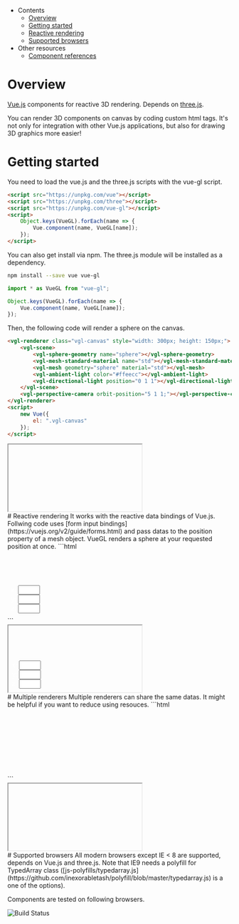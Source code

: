 * Contents
    * [Overview](#overview)
    * [Getting started](#getting-started)
    * [Reactive rendering](#reactive-rendering)
    * [Supported browsers](#supported-browsers)
* Other resources
    * [Component references](reference)

# Overview
[Vue.js](https://vuejs.org) components for reactive 3D rendering. Depends on [three.js](https://threejs.org/).

You can render 3D components on canvas by coding custom html tags. It's not only for integration with other Vue.js applications, but also for drawing 3D graphics more easier!
# Getting started
You need to load the vue.js and the three.js scripts with the vue-gl script.
```html
<script src="https://unpkg.com/vue"></script>
<script src="https://unpkg.com/three"></script>
<script src="https://unpkg.com/vue-gl"></script>
<script>
    Object.keys(VueGL).forEach(name => {
        Vue.component(name, VueGL[name]);
    });
</script>
```
You can also get install via npm. The three.js module will be installed as a dependency.
```sh
npm install --save vue vue-gl
```
```js
import * as VueGL from "vue-gl";

Object.keys(VueGL).forEach(name => {
    Vue.component(name, VueGL[name]);
});
```
Then, the following code will render a sphere on the canvas.
```html
<vgl-renderer class="vgl-canvas" style="width: 300px; height: 150px;">
    <vgl-scene>
        <vgl-sphere-geometry name="sphere"></vgl-sphere-geometry>
        <vgl-mesh-standard-material name="std"></vgl-mesh-standard-material>
        <vgl-mesh geometry="sphere" material="std"></vgl-mesh>
        <vgl-ambient-light color="#ffeecc"></vgl-ambient-light>
        <vgl-directional-light position="0 1 1"></vgl-directional-light>
    </vgl-scene>
    <vgl-perspective-camera orbit-position="5 1 1;"></vgl-perspective-camera>
</vgl-renderer>
<script>
    new Vue({
        el: ".vgl-canvas"
    });
</script>
```
<div class="vgl-example"><iframe class="vgl-example__content" srcdoc="
    <style>
        body {
            margin: 0;
            overflow: hidden;
        }
        .vgl-canvas {
            height: 100vh;
        }
    </style>
    <vgl-renderer class='vgl-canvas'>
        <vgl-scene>
            <vgl-sphere-geometry name='sphere'></vgl-sphere-geometry>
            <vgl-mesh-standard-material name='std'></vgl-mesh-standard-material>
            <vgl-mesh geometry='sphere' material='std'></vgl-mesh>
            <vgl-ambient-light color='#ffeecc'></vgl-ambient-light>
            <vgl-directional-light position='0 1 1'></vgl-directional-light>
        </vgl-scene>
        <vgl-perspective-camera orbit-position='5 1 1'></vgl-perspective-camera>
    </vgl-renderer>
    <script src='js/vue.min.js'></script>
    <script src='js/three.min.js'></script>
    <script src='js/vue-gl.js'></script>
    <script>
        Object.keys(VueGL).forEach(function(name) {
            Vue.component(name, VueGL[name]);
        });
        const vm = new Vue({
            el: '.vgl-canvas'
        });
    </script>
"></iframe></div>
# Reactive rendering
It works with the reactive data bindings of Vue.js. Follwing code uses [form input bindings](https://vuejs.org/v2/guide/forms.html) and pass datas to the position property of a mesh object. VueGL renders a sphere at your requested position at once.
```html
<div id="vgl-app" style="position: relative; width: 300px; height: 150px;">
    <vgl-renderer style="width: 100%; height: 100%;">
        <vgl-scene>
            <vgl-sphere-geometry name="sphere" radius=25></vgl-sphere-geometry>
            <vgl-mesh-standard-material name="std"></vgl-mesh-standard-material>
            <vgl-mesh geometry="sphere" material="std" :position="`${x} ${y} ${z}`"></vgl-mesh>
            <vgl-axes-helper size=140></vgl-axes-helper>
            <vgl-ambient-light color="#ffeecc"></vgl-ambient-light>
            <vgl-directional-light position="0 1 1"></vgl-directional-light>
        </vgl-scene>
        <vgl-perspective-camera orbit-position="200 1 0.5"></vgl-perspective-camera>
    </vgl-renderer>
    <div style="position: absolute; bottom: .5rem; left: .5rem; color: #fff;">
        x: <input size=3 v-model="x"><br>
        y: <input size=3 v-model="y"><br>
        z: <input size=3 v-model="z">
    </div>
</div>
<script>
    const vm = new Vue({
        el: '#vgl-app',
        data: {
            x: 50,
            y: 0,
            z: 0
        }
    });
</script>
```
<div class="vgl-example"><iframe class="vgl-example__content" srcdoc="
    <style>
        body {
            margin: 0;
            overflow: hidden;
        }
        .vgl-canvas {
            height: 100vh;
        }
        .position-input {
            position: fixed;
            bottom: .5rem;
            left: .5rem;
            color: #fff;
        }
    </style>
    <div id='vgl-app'>
        <vgl-renderer class='vgl-canvas'>
            <vgl-scene>
                <vgl-sphere-geometry name='sphere' radius=25></vgl-sphere-geometry>
                <vgl-mesh-standard-material name='std'></vgl-mesh-standard-material>
                <vgl-axes-helper size=140></vgl-axes-helper>
                <vgl-mesh geometry='sphere' material='std' :position='`${x} ${y} ${z}`'></vgl-mesh>
                <vgl-ambient-light color='#ffeecc'></vgl-ambient-light>
                <vgl-directional-light position='0 1 1'></vgl-directional-light>
            </vgl-scene>
            <vgl-perspective-camera orbit-position='200 1 0.5'></vgl-perspective-camera>
        </vgl-renderer>
        <div class='position-input'>
            x: <input size=3 v-model='x'><br>
            y: <input size=3 v-model='y'><br>
            z: <input size=3 v-model='z'>
        </div>
    </div>
    <script src='js/vue.min.js'></script>
    <script src='js/three.min.js'></script>
    <script src='js/vue-gl.js'></script>
    <script>
        Object.keys(VueGL).forEach(function(name) {
            Vue.component(name, VueGL[name]);
        });
        const vm = new Vue({
            el: '#vgl-app',
            data: {
                x: 50,
                y: 0,
                z: 0
            }
        });
    </script>
"></iframe></div>
# Multiple renderers
Multiple renderers can share the same datas. It might be helpful if you want to reduce using resouces.
```html
<div id="vgl-app" style="position: relative; width: 300px; height: 150px;">
    <vgl-namespace>
        <vgl-scene name="scn">
            <vgl-box-geometry name="cube" width=3 height=5 depth=10></vgl-box-geometry>
            <vgl-mesh-standard-material name="std"></vgl-mesh-standard-material>
            <vgl-mesh geometry="cube" material="std"></vgl-mesh>
            <vgl-ambient-light color="#ffeecc"></vgl-ambient-light>
            <vgl-directional-light position="0 1 1"></vgl-directional-light>
        </vgl-scene>
        <vgl-renderer scene="scn" camera="cmr1" antialias style="width: 49.5%; height: 100%;">
            <vgl-perspective-camera name="cmr1" orbit-position="20 1 0.5"></vgl-perspective-camera>
        </vgl-renderer>
        <vgl-renderer scene="scn" camera="cmr2" antialias style="width: 49.5%; height: 100%; position: absolute; left: 50.5%; top: 0">
            <vgl-perspective-camera name="cmr2" orbit-position="20 2 0.5"></vgl-perspective-camera>
        </vgl-renderer>
    </vgl-namespace>
</div>
<script>
    const vm = new Vue({
        el: "#vgl-app"
    });
</script>
```
<div class="vgl-example"><iframe class="vgl-example__content" srcdoc="
    <style>
        body {
            margin: 0;
            overflow: hidden;
        }
        .vgl-canvas {
            height: 100vh;
        }
    </style>
    <div id='vgl-app'>
        <vgl-namespace class='vgl-canvas'>
            <vgl-scene name='scn'>
                <vgl-box-geometry name='cube' width=3 height=5 depth=10></vgl-box-geometry>
                <vgl-mesh-standard-material name='std'></vgl-mesh-standard-material>
                <vgl-mesh geometry='cube' material='std'></vgl-mesh>
                <vgl-ambient-light color='#ffeecc'></vgl-ambient-light>
                <vgl-directional-light position='0 1 1'></vgl-directional-light>
            </vgl-scene>
            <vgl-renderer scene='scn' camera='cmr1' antialias style='width: 49.5%; height: 100%;'>
                <vgl-perspective-camera name='cmr1' orbit-position='20 1 0.5'></vgl-perspective-camera>
            </vgl-renderer>
            <vgl-renderer scene='scn' camera='cmr2' antialias style='width: 49.5%; height: 100%; position: absolute; left: 50.5%; top: 0'>
                <vgl-perspective-camera name='cmr2' orbit-position='20 2 0.5'></vgl-perspective-camera>
            </vgl-renderer>
        </vgl-namespace>
    </div>
    <script src='js/vue.min.js'></script>
    <script src='js/three.min.js'></script>
    <script src='js/vue-gl.js'></script>
    <script>
        Object.keys(VueGL).forEach(function(name) {
            Vue.component(name, VueGL[name]);
        });
        const vm = new Vue({
            el: '#vgl-app'
        });
    </script>
"></iframe></div>
# Supported browsers
All modern browsers except IE < 8 are supported, depends on Vue.js and three.js. Note that IE9 needs a polyfill for TypedArray class ([js-polyfills/typedarray.js](https://github.com/inexorabletash/polyfill/blob/master/typedarray.js) is a one of the options).

Components are tested on following browsers.

![Build Status](https://saucelabs.com/browser-matrix/vuegl.svg)
<script src="https://unpkg.com/srcdoc-polyfill@1.0.0/srcdoc-polyfill.min.js"></script>
